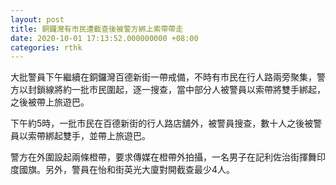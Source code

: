 ```yaml
---
layout: post
title: 銅鑼灣有市民遭截查後被警方綁上索帶帶走
date: 2020-10-01 17:13:52.000000000 +08:00
categories: rthk
---
```


大批警員下午繼續在銅鑼灣百德新街一帶戒備，不時有市民在行人路兩旁聚集，警方以封鎖線將約一批市民圍起，逐一搜查，當中部分人被警員以索帶將雙手綁起，之後被帶上旅遊巴。

下午約5時，一批市民在百德新街的行人路店舖外，被警員搜查，數十人之後被警員以索帶綁起雙手，並帶上旅遊巴。

警方在外圍設起兩條橙帶，要求傳媒在橙帶外拍攝，一名男子在記利佐治街揮舞印度國旗。另外，警員在怡和街英光大廈對開截查最少4人。
